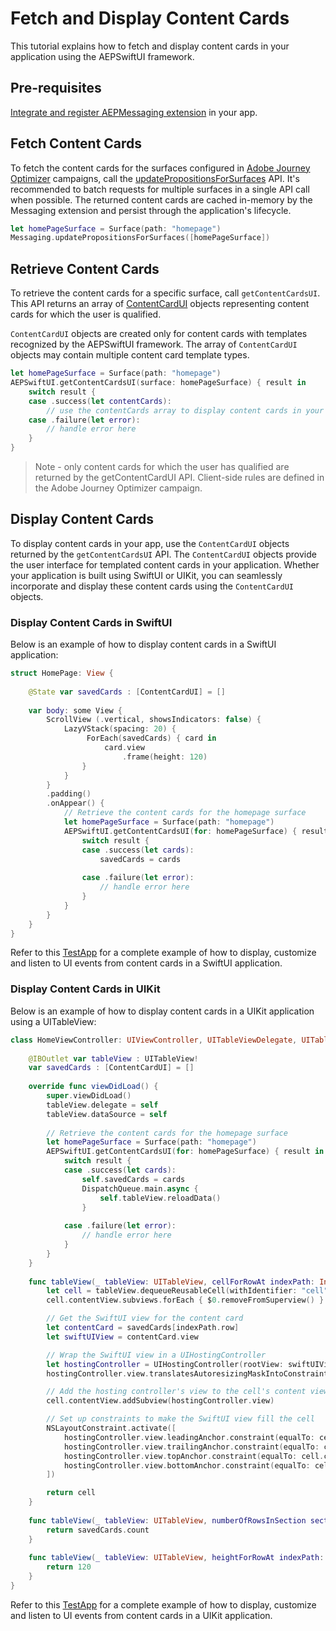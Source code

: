# Fetch and Display Content Cards

This tutorial explains how to fetch and display content cards in your application using the AEPSwiftUI framework.

## Pre-requisites

[Integrate and register AEPMessaging extension](https://developer.adobe.com/client-sdks/edge/adobe-journey-optimizer/#implement-extension-in-mobile-app) in your app.

## Fetch Content Cards

To fetch the content cards for the surfaces configured in [Adobe Journey Optimizer](https://business.adobe.com/products/journey-optimizer/adobe-journey-optimizer.html) campaigns, call the [updatePropositionsForSurfaces](https://developer.adobe.com/client-sdks/edge/adobe-journey-optimizer/code-based/api-reference/#updatepropositionsforsurfaces) API. It's recommended to batch requests for multiple surfaces in a single API call when possible. The returned content cards are cached in-memory by the Messaging extension and persist through the application's lifecycle.

```swift
let homePageSurface = Surface(path: "homepage")
Messaging.updatePropositionsForSurfaces([homePageSurface])
```

## Retrieve Content Cards

To retrieve the content cards for a specific surface, call `getContentCardsUI`. This API returns an array of [ContentCardUI](../PublicClasses/contentcardui.md) objects representing content cards for which the user is qualified.

`ContentCardUI` objects are created only for content cards with templates recognized by the AEPSwiftUI framework. The array of `ContentCardUI` objects may contain multiple content card template types.

```swift
let homePageSurface = Surface(path: "homepage")
AEPSwiftUI.getContentCardsUI(surface: homePageSurface) { result in
    switch result {
    case .success(let contentCards):
        // use the contentCards array to display content cards in your application
    case .failure(let error):
        // handle error here
    }
}
```

> Note - only content cards for which the user has qualified are returned by the getContentCardUI API. Client-side rules are defined in the Adobe Journey Optimizer campaign.

## Display Content Cards

To display content cards in your app, use the `ContentCardUI` objects returned by the `getContentCardsUI` API. The `ContentCardUI` objects provide the user interface for templated content cards in your application. Whether your application is built using SwiftUI or UIKit, you can seamlessly incorporate and display these content cards using the `ContentCardUI` objects.

### Display Content Cards in SwiftUI

Below is an example of how to display content cards in a SwiftUI application:

```swift
struct HomePage: View {
    
    @State var savedCards : [ContentCardUI] = []
    
    var body: some View {
        ScrollView (.vertical, showsIndicators: false) {
            LazyVStack(spacing: 20) {
                 ForEach(savedCards) { card in
                     card.view
                         .frame(height: 120)
                }
            }
        }
        .padding()
        .onAppear() {
            // Retrieve the content cards for the homepage surface
            let homePageSurface = Surface(path: "homepage")
            AEPSwiftUI.getContentCardsUI(for: homePageSurface) { result in
                switch result {
                case .success(let cards):
                    savedCards = cards
                    
                case .failure(let error):
                    // handle error here
                }
            }
        }
    }
}
```

Refer to this [TestApp](../../../../../TestApps/AEPSwiftUITestApp/) for a complete example of how to display, customize and listen to UI events from content cards in a SwiftUI application.

### Display Content Cards in UIKit 

Below is an example of how to display content cards in a UIKit application using a UITableView:

```swift
class HomeViewController: UIViewController, UITableViewDelegate, UITableViewDataSource {
    
    @IBOutlet var tableView : UITableView!
    var savedCards : [ContentCardUI] = []
        
    override func viewDidLoad() {
        super.viewDidLoad()
        tableView.delegate = self
        tableView.dataSource = self
        
        // Retrieve the content cards for the homepage surface
        let homePageSurface = Surface(path: "homepage")
        AEPSwiftUI.getContentCardsUI(for: homePageSurface) { result in
            switch result {
            case .success(let cards):
                self.savedCards = cards
                DispatchQueue.main.async {
                    self.tableView.reloadData()
                }
                
            case .failure(let error):
                // handle error here
            }
        }
    }
    
    func tableView(_ tableView: UITableView, cellForRowAt indexPath: IndexPath) -> UITableViewCell {
        let cell = tableView.dequeueReusableCell(withIdentifier: "cell", for: indexPath)
        cell.contentView.subviews.forEach { $0.removeFromSuperview() }

        // Get the SwiftUI view for the content card
        let contentCard = savedCards[indexPath.row]
        let swiftUIView = contentCard.view

        // Wrap the SwiftUI view in a UIHostingController
        let hostingController = UIHostingController(rootView: swiftUIView)
        hostingController.view.translatesAutoresizingMaskIntoConstraints = false

        // Add the hosting controller's view to the cell's content view
        cell.contentView.addSubview(hostingController.view)

        // Set up constraints to make the SwiftUI view fill the cell
        NSLayoutConstraint.activate([
            hostingController.view.leadingAnchor.constraint(equalTo: cell.contentView.leadingAnchor, constant: 10),
            hostingController.view.trailingAnchor.constraint(equalTo: cell.contentView.trailingAnchor, constant: -10),
            hostingController.view.topAnchor.constraint(equalTo: cell.contentView.topAnchor, constant: 10),
            hostingController.view.bottomAnchor.constraint(equalTo: cell.contentView.bottomAnchor, constant: -10)
        ])

        return cell
    }
    
    func tableView(_ tableView: UITableView, numberOfRowsInSection section: Int) -> Int {
        return savedCards.count
    }
    
    func tableView(_ tableView: UITableView, heightForRowAt indexPath: IndexPath) -> CGFloat {
        return 120
    }
}
```

Refer to this [TestApp](../../../../../TestApps/AEPSwiftUITestAppUIKit/) for a complete example of how to display, customize and listen to UI events from content cards in a UIKit application.
